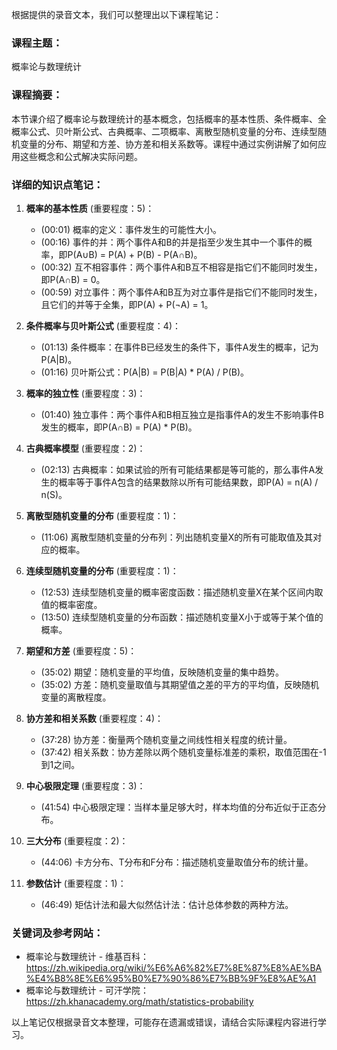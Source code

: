 根据提供的录音文本，我们可以整理出以下课程笔记：

### 课程主题：
概率论与数理统计

### 课程摘要：
本节课介绍了概率论与数理统计的基本概念，包括概率的基本性质、条件概率、全概率公式、贝叶斯公式、古典概率、二项概率、离散型随机变量的分布、连续型随机变量的分布、期望和方差、协方差和相关系数等。课程中通过实例讲解了如何应用这些概念和公式解决实际问题。

### 详细的知识点笔记：

1. **概率的基本性质** (重要程度：5)：
   - (00:01) 概率的定义：事件发生的可能性大小。
   - (00:16) 事件的并：两个事件A和B的并是指至少发生其中一个事件的概率，即P(A∪B) = P(A) + P(B) - P(A∩B)。
   - (00:32) 互不相容事件：两个事件A和B互不相容是指它们不能同时发生，即P(A∩B) = 0。
   - (00:59) 对立事件：两个事件A和B互为对立事件是指它们不能同时发生，且它们的并等于全集，即P(A) + P(¬A) = 1。

2. **条件概率与贝叶斯公式** (重要程度：4)：
   - (01:13) 条件概率：在事件B已经发生的条件下，事件A发生的概率，记为P(A|B)。
   - (01:16) 贝叶斯公式：P(A|B) = P(B|A) * P(A) / P(B)。

3. **概率的独立性** (重要程度：3)：
   - (01:40) 独立事件：两个事件A和B相互独立是指事件A的发生不影响事件B发生的概率，即P(A∩B) = P(A) * P(B)。

4. **古典概率模型** (重要程度：2)：
   - (02:13) 古典概率：如果试验的所有可能结果都是等可能的，那么事件A发生的概率等于事件A包含的结果数除以所有可能结果数，即P(A) = n(A) / n(S)。

5. **离散型随机变量的分布** (重要程度：1)：
   - (11:06) 离散型随机变量的分布列：列出随机变量X的所有可能取值及其对应的概率。

6. **连续型随机变量的分布** (重要程度：1)：
   - (12:53) 连续型随机变量的概率密度函数：描述随机变量X在某个区间内取值的概率密度。
   - (13:50) 连续型随机变量的分布函数：描述随机变量X小于或等于某个值的概率。

7. **期望和方差** (重要程度：5)：
   - (35:02) 期望：随机变量的平均值，反映随机变量的集中趋势。
   - (35:02) 方差：随机变量取值与其期望值之差的平方的平均值，反映随机变量的离散程度。

8. **协方差和相关系数** (重要程度：4)：
   - (37:28) 协方差：衡量两个随机变量之间线性相关程度的统计量。
   - (37:42) 相关系数：协方差除以两个随机变量标准差的乘积，取值范围在-1到1之间。

9. **中心极限定理** (重要程度：3)：
   - (41:54) 中心极限定理：当样本量足够大时，样本均值的分布近似于正态分布。

10. **三大分布** (重要程度：2)：
    - (44:06) 卡方分布、T分布和F分布：描述随机变量取值分布的统计量。

11. **参数估计** (重要程度：1)：
    - (46:49) 矩估计法和最大似然估计法：估计总体参数的两种方法。

### 关键词及参考网站：
- 概率论与数理统计 - 维基百科：https://zh.wikipedia.org/wiki/%E6%A6%82%E7%8E%87%E8%AE%BA%E4%B8%8E%E6%95%B0%E7%90%86%E7%BB%9F%E8%AE%A1
- 概率论与数理统计 - 可汗学院：https://zh.khanacademy.org/math/statistics-probability

以上笔记仅根据录音文本整理，可能存在遗漏或错误，请结合实际课程内容进行学习。